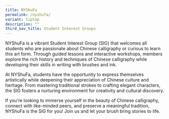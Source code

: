 ```yaml
---
title: NYShuFa
permalink: /nyshufa/
variant: tiptap
description: ""
third_nav_title: Student Interest Groups
---
```

<p>NYShuFa is a vibrant Student Interest Group (SIG) that welcomes all students
who are passionate about Chinese calligraphy or curious to learn this art
form. Through guided lessons and interactive workshops, members explore
the rich history and techniques of Chinese calligraphy while developing
their skills in writing with brushes and ink.</p>
<p>At NYShuFa, students have the opportunity to express themselves artistically
while deepening their appreciation of Chinese culture and heritage. From
mastering traditional strokes to crafting elegant characters, the SIG fosters
a nurturing environment for creativity and cultural discovery.</p>
<p>If you’re looking to immerse yourself in the beauty of Chinese calligraphy,
connect with like-minded peers, and preserve a meaningful tradition, NYShuFa
is the SIG for you! Join us and let your brush bring stories to life.</p>